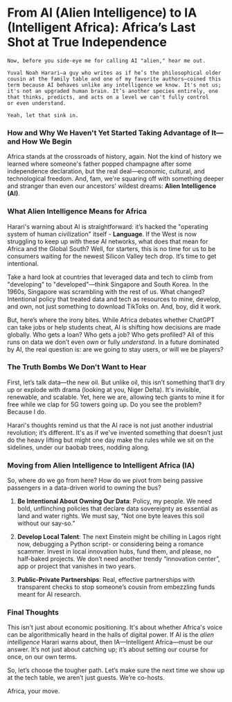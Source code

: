 # From AI (Alien Intelligence) to IA (Intelligent Africa): Africa’s Last Shot at True Independence

```
Now, before you side-eye me for calling AI "alien," hear me out. 
 
Yuval Noah Harari—a guy who writes as if he’s the philosophical older 
cousin at the family table and one of my favorite authors—coined this 
term because AI behaves unlike any intelligence we know. It's not us; 
it's not an upgraded human brain. It’s another species entirely, one  
that thinks, predicts, and acts on a level we can't fully control
or even understand. 

Yeah, let that sink in.
```

### How and Why We Haven't Yet Started Taking Advantage of It—and How We Begin

Africa stands at the crossroads of history, again. Not the kind of history we learned where someone's father popped champagne after some independence declaration, but the real deal—economic, cultural, and technological freedom. And, fam, we're squaring off with something deeper and stranger than even our ancestors' wildest dreams: **Alien Intelligence (AI)**.


### What Alien Intelligence Means for Africa

Harari's warning about AI is straightforward: it’s hacked the "operating system of human civilization" itself - **Language**. If the West is now struggling to keep up with these AI networks, what does that mean for Africa and the Global South? Well, for starters, this is no time for us to be consumers waiting for the newest Silicon Valley tech drop. It’s time to get intentional. 

Take a hard look at countries that leveraged data and tech to climb from "developing" to "developed"—think Singapore and South Korea. In the 1960s, Singapore was scrambling with the rest of us. What changed? Intentional policy that treated data and tech as resources to mine, develop, and own, not just something to download TikToks on. And, boy, did it work.

But, here’s where the irony bites. While Africa debates whether ChatGPT can take jobs or help students cheat, AI is shifting how decisions are made globally. Who gets a loan? Who gets a job? Who gets profiled? All of this runs on data we don’t even *own* or fully *understand*. In a future dominated by AI, the real question is: are we going to stay users, or will we be players?

### The Truth Bombs We Don't Want to Hear

First, let’s talk data—the new oil. But unlike oil, this isn’t something that’ll dry up or explode with drama (looking at you, Niger Delta). It's invisible, renewable, and scalable. Yet, here we are, allowing tech giants to mine it for free while we clap for 5G towers going up. Do you see the problem? Because I do.

Harari's thoughts remind us that the AI race is not just another industrial revolution; it’s different. It's as if we've invented something that doesn’t just do the heavy lifting but might one day make the rules while we sit on the sidelines, under our baobab trees, nodding along.

### Moving from Alien Intelligence to Intelligent Africa (IA)

So, where do we go from here? How do we pivot from being passive passengers in a data-driven world to owning the bus?

1. **Be Intentional About Owning Our Data**: Policy, my people. We need bold, unflinching policies that declare data sovereignty as essential as land and water rights. We must say, “Not one byte leaves this soil without our say-so.”

2. **Develop Local Talent**: The next Einstein might be chilling in Lagos right now, debugging a Python script- or considering being a romance scammer. Invest in local innovation hubs, fund them, and please, no half-baked projects. We don’t need another trendy “innovation center”, app or project that vanishes in two years.

3. **Public-Private Partnerships**: Real, effective partnerships with transparent checks to stop someone’s cousin from embezzling funds meant for AI research.

### Final Thoughts

This isn't just about economic positioning. It's about whether Africa's voice can be algorithmically heard in the halls of digital power. If AI is the *alien intelligence* Harari warns about, then IA—Intelligent Africa—must be our answer. It’s not just about catching up; it’s about setting our course for once, on our own terms.

So, let’s choose the tougher path. Let’s make sure the next time we show up at the tech table, we aren’t just guests. We’re co-hosts.

Africa, your move.
